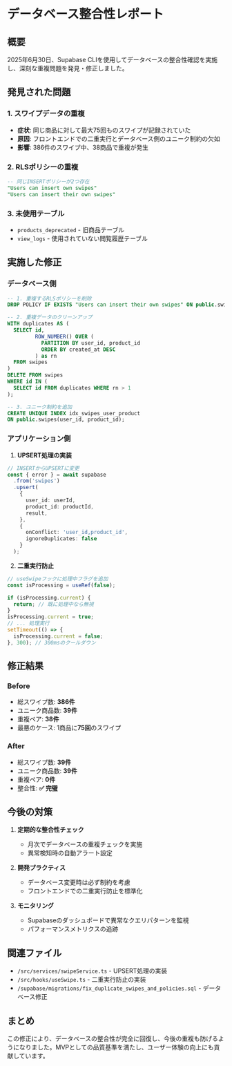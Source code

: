 # データベース整合性レポート

## 概要
2025年6月30日、Supabase CLIを使用してデータベースの整合性確認を実施し、深刻な重複問題を発見・修正しました。

## 発見された問題

### 1. スワイプデータの重複
- **症状**: 同じ商品に対して最大75回ものスワイプが記録されていた
- **原因**: フロントエンドでの二重実行とデータベース側のユニーク制約の欠如
- **影響**: 386件のスワイプ中、38商品で重複が発生

### 2. RLSポリシーの重複
```sql
-- 同じINSERTポリシーが2つ存在
"Users can insert own swipes"
"Users can insert their own swipes"
```

### 3. 未使用テーブル
- `products_deprecated` - 旧商品テーブル
- `view_logs` - 使用されていない閲覧履歴テーブル

## 実施した修正

### データベース側
```sql
-- 1. 重複するRLSポリシーを削除
DROP POLICY IF EXISTS "Users can insert their own swipes" ON public.swipes;

-- 2. 重複データのクリーンアップ
WITH duplicates AS (
  SELECT id,
         ROW_NUMBER() OVER (
           PARTITION BY user_id, product_id 
           ORDER BY created_at DESC
         ) as rn
  FROM swipes
)
DELETE FROM swipes
WHERE id IN (
  SELECT id FROM duplicates WHERE rn > 1
);

-- 3. ユニーク制約を追加
CREATE UNIQUE INDEX idx_swipes_user_product 
ON public.swipes(user_id, product_id);
```

### アプリケーション側

1. **UPSERT処理の実装**
```typescript
// INSERTからUPSERTに変更
const { error } = await supabase
  .from('swipes')
  .upsert(
    {
      user_id: userId,
      product_id: productId,
      result,
    },
    { 
      onConflict: 'user_id,product_id',
      ignoreDuplicates: false 
    }
  );
```

2. **二重実行防止**
```typescript
// useSwipeフックに処理中フラグを追加
const isProcessing = useRef(false);

if (isProcessing.current) {
  return; // 既に処理中なら無視
}
isProcessing.current = true;
// ... 処理実行
setTimeout(() => {
  isProcessing.current = false;
}, 300); // 300msのクールダウン
```

## 修正結果

### Before
- 総スワイプ数: **386件**
- ユニーク商品数: **39件**
- 重複ペア: **38件**
- 最悪のケース: 1商品に**75回**のスワイプ

### After
- 総スワイプ数: **39件**
- ユニーク商品数: **39件**
- 重複ペア: **0件**
- 整合性: **✅ 完璧**

## 今後の対策

1. **定期的な整合性チェック**
   - 月次でデータベースの重複チェックを実施
   - 異常検知時の自動アラート設定

2. **開発プラクティス**
   - データベース変更時は必ず制約を考慮
   - フロントエンドでの二重実行防止を標準化

3. **モニタリング**
   - Supabaseのダッシュボードで異常なクエリパターンを監視
   - パフォーマンスメトリクスの追跡

## 関連ファイル
- `/src/services/swipeService.ts` - UPSERT処理の実装
- `/src/hooks/useSwipe.ts` - 二重実行防止の実装
- `/supabase/migrations/fix_duplicate_swipes_and_policies.sql` - データベース修正

## まとめ
この修正により、データベースの整合性が完全に回復し、今後の重複も防げるようになりました。MVPとしての品質基準を満たし、ユーザー体験の向上にも貢献しています。

